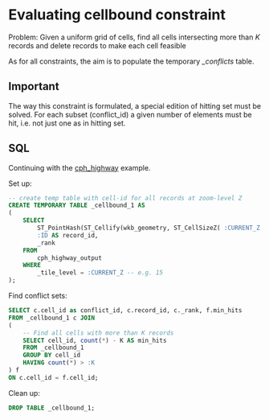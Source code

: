 # Evaluating cellbound constraint

Problem: Given a uniform grid of cells, find all cells intersecting more than *K* records and delete records to make each cell feasible

As for all constraints, the aim is to populate the temporary *_conflicts* table.

## Important

The way this constraint is formulated, a special edition of hitting set must be solved. For each subset (conflict_id) a given number of elements must be hit, i.e. not just one as in hitting set.

## SQL

Continuing with the [cph_highway](../README.md) example.

Set up:

```sql
-- create temp table with cell-id for all records at zoom-level Z
CREATE TEMPORARY TABLE _cellbound_1 AS 
(
	SELECT
		ST_PointHash(ST_Cellify(wkb_geometry, ST_CellSizeZ( :CURRENT_Z ), 0, 0 )) || _partition AS cell_id,
		:ID AS record_id,
		_rank
	FROM 
		cph_highway_output
	WHERE 
		_tile_level = :CURRENT_Z -- e.g. 15
);
```

Find conflict sets:

```sql
SELECT c.cell_id as conflict_id, c.record_id, c._rank, f.min_hits
FROM _cellbound_1 c JOIN
(
	-- Find all cells with more than K records
	SELECT cell_id, count(*) - K AS min_hits
	FROM _cellbound_1
	GROUP BY cell_id
	HAVING count(*) > :K
) f 
ON c.cell_id = f.cell_id;
```

Clean up:

```sql
DROP TABLE _cellbound_1;
```






